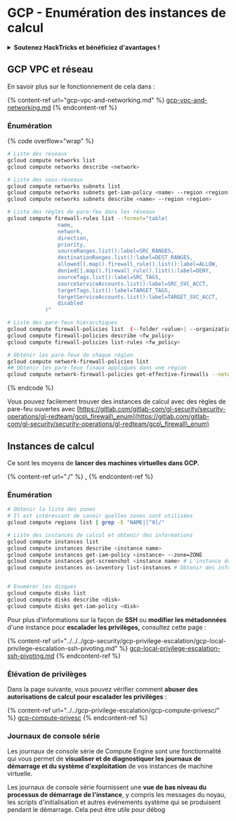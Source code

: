 # GCP - Enumération des instances de calcul

<details>

<summary><strong>Soutenez HackTricks et bénéficiez d'avantages !</strong></summary>

* Si vous souhaitez voir votre **entreprise annoncée dans HackTricks** ou si vous souhaitez accéder à la **dernière version de PEASS ou télécharger HackTricks en PDF**, consultez les [**PLANS D'ABONNEMENT**](https://github.com/sponsors/carlospolop) !
* Obtenez le [**swag officiel PEASS & HackTricks**](https://peass.creator-spring.com)
* Découvrez [**The PEASS Family**](https://opensea.io/collection/the-peass-family), notre collection d'[**NFTs**](https://opensea.io/collection/the-peass-family) exclusifs
* **Rejoignez le** 💬 [**groupe Discord**](https://discord.gg/hRep4RUj7f) ou le [**groupe Telegram**](https://t.me/peass) ou **suivez** moi sur **Twitter** 🐦 [**@carlospolopm**](https://twitter.com/carlospolopm).

* **Partagez vos astuces de piratage en soumettant des PR aux** [**HackTricks**](https://github.com/carlospolop/hacktricks) et [**HackTricks Cloud**](https://github.com/carlospolop/hacktricks-cloud) **dépôts Github.**

</details>

## GCP VPC et réseau

En savoir plus sur le fonctionnement de cela dans :

{% content-ref url="gcp-vpc-and-networking.md" %}
[gcp-vpc-and-networking.md](gcp-vpc-and-networking.md)
{% endcontent-ref %}

### Énumération

{% code overflow="wrap" %}
```bash
# Liste des réseaux
gcloud compute networks list
gcloud compute networks describe <network>

# Liste des sous-réseaux
gcloud compute networks subnets list
gcloud compute networks subnets get-iam-policy <name> --region <region>
gcloud compute networks subnets describe <name> --region <region>

# Liste des règles de pare-feu dans les réseaux
gcloud compute firewall-rules list --format="table(
                name,
                network,
                direction,
                priority,
                sourceRanges.list():label=SRC_RANGES,
                destinationRanges.list():label=DEST_RANGES,
                allowed[].map().firewall_rule().list():label=ALLOW,
                denied[].map().firewall_rule().list():label=DENY,
                sourceTags.list():label=SRC_TAGS,
                sourceServiceAccounts.list():label=SRC_SVC_ACCT,
                targetTags.list():label=TARGET_TAGS,
                targetServiceAccounts.list():label=TARGET_SVC_ACCT,
                disabled
            )"

# Liste des pare-feux hiérarchiques
gcloud compute firewall-policies list  (--folder <value>| --organization <value>)
gcloud compute firewall-policies describe <fw_policy>
gcloud compute firewall-policies list-rules <fw_policy>

# Obtenir les pare-feux de chaque région
gcloud compute network-firewall-policies list
## Obtenir les pare-feux finaux appliqués dans une région
gcloud compute network-firewall-policies get-effective-firewalls --network=<vpc_name> --region <region>
```
{% endcode %}

Vous pouvez facilement trouver des instances de calcul avec des règles de pare-feu ouvertes avec [https://gitlab.com/gitlab-com/gl-security/security-operations/gl-redteam/gcp\_firewall\_enum](https://gitlab.com/gitlab-com/gl-security/security-operations/gl-redteam/gcp\_firewall\_enum)

## Instances de calcul

Ce sont les moyens de **lancer des machines virtuelles dans GCP.**

{% content-ref url="./" %}
[.](./)
{% endcontent-ref %}

### Énumération

```bash
# Obtenir la liste des zones
# Il est intéressant de savoir quelles zones sont utilisées
gcloud compute regions list | grep -E "NAME|[^0]/"

# Liste des instances de calcul et obtenir des informations
gcloud compute instances list
gcloud compute instances describe <instance name>
gcloud compute instances get-iam-policy <instance> --zone=ZONE
gcloud compute instances get-screenshot <instance name> # L'instance doit avoir "Display Device" activé
gcloud compute instances os-inventory list-instances # Obtenir des informations sur le système d'exploitation des instances (l'agent OS Config s'exécute sur les instances)


# Énumérer les disques
gcloud compute disks list
gcloud compute disks describe <disk>
gcloud compute disks get-iam-policy <disk>
```

Pour plus d'informations sur la façon de **SSH** ou **modifier les métadonnées** d'une instance pour **escalader les privilèges,** consultez cette page :

{% content-ref url="../../../gcp-security/gcp-privilege-escalation/gcp-local-privilege-escalation-ssh-pivoting.md" %}
[gcp-local-privilege-escalation-ssh-pivoting.md](../../../gcp-security/gcp-privilege-escalation/gcp-local-privilege-escalation-ssh-pivoting.md)
{% endcontent-ref %}

### Élévation de privilèges

Dans la page suivante, vous pouvez vérifier comment **abuser des autorisations de calcul pour escalader les privilèges** :

{% content-ref url="../../gcp-privilege-escalation/gcp-compute-privesc/" %}
[gcp-compute-privesc](../../gcp-privilege-escalation/gcp-compute-privesc/)
{% endcontent-ref %}

### Journaux de console série

Les journaux de console série de Compute Engine sont une fonctionnalité qui vous permet de **visualiser et de diagnostiquer les journaux de démarrage et du système d'exploitation** de vos instances de machine virtuelle.

Les journaux de console série fournissent une **vue de bas niveau du processus de démarrage de l'instance**, y compris les messages du noyau, les scripts d'initialisation et autres événements système qui se produisent pendant le démarrage. Cela peut être utile pour débog